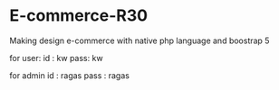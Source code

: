 # E-commerce-R30
Making design e-commerce with native php language and boostrap 5

for user:
id  : kw
pass: kw

for admin
id   : ragas
pass : ragas
